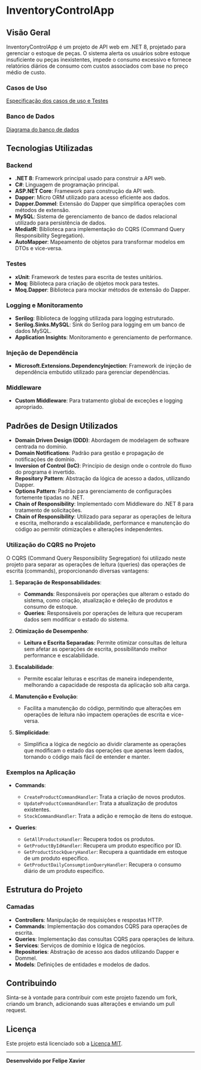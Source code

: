 # InventoryControlApp

## Visão Geral

InventoryControlApp é um projeto de API web em .NET 8, projetado para gerenciar o estoque de peças. O sistema alerta os usuários sobre estoque insuficiente ou peças inexistentes, impede o consumo excessivo e fornece relatórios diários de consumo com custos associados com base no preço médio de custo.

### Casos de Uso
[Especificação dos casos de uso e Testes](CasosDeUso/README.md)

### Banco de Dados
[Diagrama do banco de dados](BancoDeDados/README.md)

## Tecnologias Utilizadas

### Backend

- **.NET 8**: Framework principal usado para construir a API web.
- **C#**: Linguagem de programação principal.
- **ASP.NET Core**: Framework para construção da API web.
- **Dapper**: Micro ORM utilizado para acesso eficiente aos dados.
- **Dapper.Dommel**: Extensão do Dapper que simplifica operações com métodos de extensão.
- **MySQL**: Sistema de gerenciamento de banco de dados relacional utilizado para persistência de dados.
- **MediatR**: Biblioteca para implementação do CQRS (Command Query Responsibility Segregation).
- **AutoMapper**: Mapeamento de objetos para transformar modelos em DTOs e vice-versa.

### Testes

- **xUnit**: Framework de testes para escrita de testes unitários.
- **Moq**: Biblioteca para criação de objetos mock para testes.
- **Moq.Dapper**: Biblioteca para mockar métodos de extensão do Dapper.

### Logging e Monitoramento

- **Serilog**: Biblioteca de logging utilizada para logging estruturado.
- **Serilog.Sinks.MySQL**: Sink do Serilog para logging em um banco de dados MySQL.
- **Application Insights**: Monitoramento e gerenciamento de performance.

### Injeção de Dependência

- **Microsoft.Extensions.DependencyInjection**: Framework de injeção de dependência embutido utilizado para gerenciar dependências.

### Middleware

- **Custom Middleware**: Para tratamento global de exceções e logging apropriado.

## Padrões de Design Utilizados

- **Domain Driven Design (DDD)**: Abordagem de modelagem de software centrada no domínio.
- **Domain Notifications**: Padrão para gestão e propagação de notificações de domínio.
- **Inversion of Control (IoC)**: Princípio de design onde o controle do fluxo do programa é invertido.
- **Repository Pattern**: Abstração da lógica de acesso a dados, utilizando Dapper.
- **Options Pattern**: Padrão para gerenciamento de configurações fortemente tipadas no .NET.
- **Chain of Responsibility**: Implementado com Middleware do .NET 8 para tratamento de solicitações.
- **Chain of Responsibility**: Utilizado para separar as operações de leitura e escrita, melhorando a escalabilidade, performance e manutenção do código ao permitir otimizações e alterações independentes.

### Utilização do CQRS no Projeto

O CQRS (Command Query Responsibility Segregation) foi utilizado neste projeto para separar as operações de leitura (queries) das operações de escrita (commands), proporcionando diversas vantagens:

1. **Separação de Responsabilidades**:
   - **Commands**: Responsáveis por operações que alteram o estado do sistema, como criação, atualização e deleção de produtos e consumo de estoque.
   - **Queries**: Responsáveis por operações de leitura que recuperam dados sem modificar o estado do sistema.

2. **Otimização de Desempenho**:
   - **Leitura e Escrita Separadas**: Permite otimizar consultas de leitura sem afetar as operações de escrita, possibilitando melhor performance e escalabilidade.

3. **Escalabilidade**:
   - Permite escalar leituras e escritas de maneira independente, melhorando a capacidade de resposta da aplicação sob alta carga.

4. **Manutenção e Evolução**:
   - Facilita a manutenção do código, permitindo que alterações em operações de leitura não impactem operações de escrita e vice-versa.

5. **Simplicidade**:
   - Simplifica a lógica de negócio ao dividir claramente as operações que modificam o estado das operações que apenas leem dados, tornando o código mais fácil de entender e manter.

### Exemplos na Aplicação

- **Commands**: 
  - `CreateProductCommandHandler`: Trata a criação de novos produtos.
  - `UpdateProductCommandHandler`: Trata a atualização de produtos existentes.
  - `StockCommandHandler`: Trata a adição e remoção de itens do estoque.

- **Queries**:
  - `GetAllProductsHandler`: Recupera todos os produtos.
  - `GetProductByIdHandler`: Recupera um produto específico por ID.
  - `GetProductStockQueryHandler`: Recupera a quantidade em estoque de um produto específico.
  - `GetProductDailyConsumptionQueryHandler`: Recupera o consumo diário de um produto específico.

## Estrutura do Projeto

### Camadas

- **Controllers**: Manipulação de requisições e respostas HTTP.
- **Commands**: Implementação dos comandos CQRS para operações de escrita.
- **Queries**: Implementação das consultas CQRS para operações de leitura.
- **Services**: Serviços de domínio e lógica de negócios.
- **Repositories**: Abstração de acesso aos dados utilizando Dapper e Dommel.
- **Models**: Definições de entidades e modelos de dados.

## Contribuindo

Sinta-se à vontade para contribuir com este projeto fazendo um fork, criando um branch, adicionando suas alterações e enviando um pull request.

## Licença

Este projeto está licenciado sob a [Licença MIT](https://opensource.org/licenses/MIT).

---

**Desenvolvido por Felipe Xavier**
